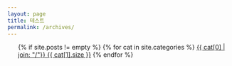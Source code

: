 ```yaml
---
layout: page
title: 테스트
permalink: /archives/
---
```


<ul class="tags-box">
{% if site.posts != empty %}
{% for cat in site.categories %}
<a href="#{{ cat[0] }}" title="{{ cat[0] }}" rel="{{ cat[1].size }}">{{ cat[0] | join: "/"}}<span clas    s="size"> {{ cat[1].size }}</span></a>
{% endfor %}
</ul>



